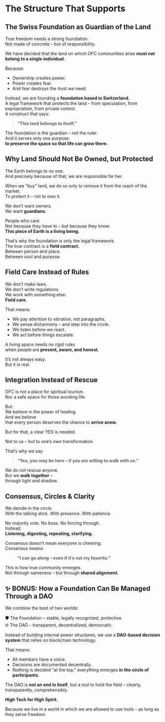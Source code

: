# The Structure That Supports

## The Swiss Foundation as Guardian of the Land

True freedom needs a strong foundation.  
Not made of concrete – but of responsibility.

We have decided that the land on which OFC communities arise **must not belong to a single individual.**

Because:  
- Ownership creates power.  
- Power creates fear.  
- And fear destroys the trust we need.

Instead, we are founding a **foundation based in Switzerland.**  
A legal framework that protects the land – from speculation, from expropriation, from private control.  
A construct that says:  
> **“This land belongs to itself.”**

The foundation is the guardian – not the ruler.  
And it serves only one purpose:  
**to preserve the space so that life can grow there.**

## Why Land Should Not Be Owned, but Protected

The Earth belongs to no one.  
And precisely because of that, we are responsible for her.

When we “buy” land, we do so only to remove it from the reach of the market.  
To protect it – not to own it.

We don’t want owners.  
We want **guardians.**

People who care.  
Not because they have to – but because they know:  
**This piece of Earth is a living being.**

That’s why the foundation is only the legal framework.  
The true contract is a **field contract.**  
Between person and place.  
Between soul and purpose.

## Field Care Instead of Rules

We don’t make laws.  
We don’t write regulations.  
We work with something else:  
**Field care.**

That means:  
- We pay attention to vibration, not paragraphs.  
- We sense disharmony – and step into the circle.  
- We listen before we react.  
- We act before things escalate.

A living space needs no rigid rules  
when people are **present, aware, and honest.**

It’s not always easy.  
But it is real.

## Integration Instead of Rescue

OFC is not a place for spiritual tourism.  
Nor a safe space for those avoiding life.

But:  
We believe in the power of healing.  
And we believe  
that every person deserves the chance to **arrive anew.**

But for that, a clear YES is needed.

Not to us – but to one’s own transformation.

That’s why we say:  
> **“Yes, you may be here – if you are willing to walk with us.”**

We do not rescue anyone.  
But we **walk together** –  
through light and shadow.

## Consensus, Circles & Clarity

We decide in the circle.  
With the talking stick. With presence. With patience.

No majority vote. No boss. No forcing through.  
Instead:  
**Listening, digesting, repeating, clarifying.**

Consensus doesn’t mean everyone is cheering.  
Consensus means:  
> **“I can go along – even if it’s not my favorite.”**

This is how true community emerges.  
Not through sameness – but through **shared alignment.**

## ✨ BONUS: How a Foundation Can Be Managed Through a DAO

We combine the best of two worlds:

🛡️ The Foundation – stable, legally recognized, protective.  
🌐 The DAO – transparent, decentralized, democratic.

Instead of building internal power structures, we use a **DAO-based decision system** that relies on blockchain technology.

That means:  
- All members have a voice.  
- Decisions are documented decentrally.  
- Nothing is decided “at the top,” everything emerges **in the circle of participants.**

The DAO is **not an end in itself**, but a tool to hold the field – clearly, transparently, comprehensibly.

**High Tech for High Spirit.**

Because we live in a world in which we are allowed to use tools – as long as they serve freedom.